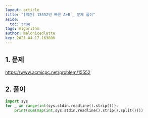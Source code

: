 ```yaml
---
layout: article
title: "[백준] 15552번 빠른 A+B _ 문제 풀이"
aside:
  toc: true
tags: Algorithm 
author: melonicedlatte
key: 2021-04-17-163800
---
```


## 1. 문제

https://www.acmicpc.net/problem/15552

## 2. 풀이

~~~python
import sys
for _ in range(int(sys.stdin.readline().strip())):
    print(sum(map(int,sys.stdin.readline().strip().split())))
~~~